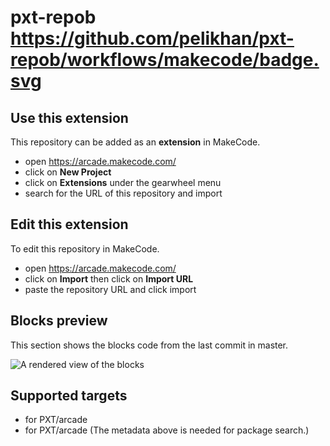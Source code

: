 # pxt-repob https://github.com/pelikhan/pxt-repob/workflows/makecode/badge.svg



## Use this extension

This repository can be added as an **extension** in MakeCode.

* open https://arcade.makecode.com/
* click on **New Project**
* click on **Extensions** under the gearwheel menu
* search for the URL of this repository and import

## Edit this extension

To edit this repository in MakeCode.

* open https://arcade.makecode.com/
* click on **Import** then click on **Import URL**
* paste the repository URL and click import

## Blocks preview

This section shows the blocks code from the last commit in master.

![A rendered view of the blocks](https://raw.github.com/pelikhan/pxt-repob/blob/master/.makecode/blocks.png)

## Supported targets

* for PXT/arcade
* for PXT/arcade
(The metadata above is needed for package search.)

